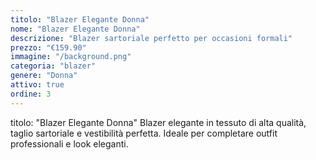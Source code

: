 ```yaml
---
titolo: "Blazer Elegante Donna"
nome: "Blazer Elegante Donna"
descrizione: "Blazer sartoriale perfetto per occasioni formali"
prezzo: "€159.90"
immagine: "/background.png"
categoria: "blazer"
genere: "Donna"
attivo: true
ordine: 3
---
```


titolo: "Blazer Elegante Donna"
Blazer elegante in tessuto di alta qualità, taglio sartoriale e vestibilità perfetta. Ideale per completare outfit professionali e look eleganti.


